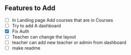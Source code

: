 ## Features to Add


- [ ] In Landing page Add courses that are in Courses 
- [ ] Try to add A dashboard 
- [x] Fix Auth
- [ ] Teacher can change the layout 
- [ ] teacher can add new teacher or admin from dashboard
- [ ] make readme 
